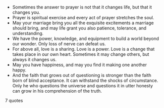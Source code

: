  - Sometimes the answer to prayer is not that it changes life, but that it changes you.
 - Prayer is spiritual exercise and every act of prayer stretches the soul.
 - May your marriage bring you all the exquisite excitements a marriage should bring, and may life grant you also patience, tolerance, and understanding.
 - We have the power, knowledge, and equipment to build a world beyond our wonder. Only loss of nerve can defeat us.
 - For above all, love is a sharing. Love is a power. Love is a change that takes place in our own heart. Sometimes it may change others, but always it changes us.
 - May you have happiness, and may you find it making one another happy.
 - And the faith that grows out of questioning is stronger than the faith born of blind acceptance. It can withstand the shocks of circumstance. Only he who questions the universe and questions it in utter honesty can grow in his comprehension of the truth.

7 quotes